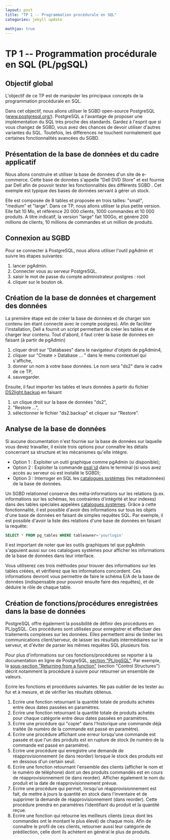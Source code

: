 ```yaml
---
layout: post
title: "TP 1 -- Programmation procédurale en SQL"
categories: jekyll update

mathjax: true
---
```


# TP 1 -- Programmation procédurale en SQL (PL/pgSQL)

## Objectif global
L'objectif de ce TP est de manipuler les principaux concepts  de la programmation procédurale en SQL. 

Dans cet objectif, nous allons utiliser le SGBD open-source PostgreSQL (www.postgresql.org/). PostgreSQL a l'avantage de proposer une implémentation du SQL très proche des standards. Gardez à l'esprit que si vous changez de SGBD, vous avez des chances de devoir utiliser d'autres variantes du SQL. Toutefois, les différences ne touchent normalement que certaines fonctionnalités avancées du SGBD.

## Présentation de la base de données et du cadre applicatif

Nous allons construire et utiliser la base de données d'un site de e-commerce. Cette base de données s'appelle "Dell DVD Store" et est fournie par Dell afin de pouvoir tester les fonctionnalités des différents SGBD . Cet exemple est typique des bases de données servant à gérer un stock.

Elle est composée de 8 tables et proposée en trois tailles: "small", "medium" et "large". Dans ce TP, nous allons utiliser la plus petite version. Elle fait 10 Mo, et référence 20 000 clients, 1000 commandes et 10 000 produits. A titre indicatif, la version "large" fait 100Go, et génère 200 millions de clients, 10 millions de commandes et un million de produits.


## Connexion au SGBD
Pour se connecter à PostgreSQL, nous allons utiliser l'outil pgAdmin et suivre les étapes suivantes:
1.	lancer pgAdmin.
2.	Connecter vous au serveur PostgreSQL.
3.	saisir le mot de passe du compte administrateur postgres : root
4.	cliquer sur le bouton ok.


## Création de la base de données et chargement des données

La première étape est de créer la base de données et de charger son contenu (en étant connecté avec le compte postgres). Afin de faciliter l'installation, Dell a fournit un script permettant de créer les tables et de charger leur contenu.
Tout d'abord, il faut créer la base de données en faisant (à partir de pgAdmin)
1.	cliquer droit sur "Databases" dans le navigateur d'objets de pgAdmin4,
2.	cliquer sur "Create > Database … " dans le menu contextuel qui s'affiche,
3.	donner un nom à votre base données. Le nom sera "ds2" dans le cadre de ce TP,
4.	sauvegarder.

Ensuite, il faut importer les tables et leurs données à partir du fichier [DS2light.backup](tp1-data/DS2light.backup) en faisant
1.	un clique droit sur la base de données "ds2",
2.	 "Restore …",
3.	sélectionner le fichier "ds2.backup" et cliquer sur "Restore".

## Analyse de la base de données

Si aucune documentation n'est fournie sur la base de données sur laquelle vous devez travailler, il existe trois options pour connaître les détails concernant sa structure et les mécanismes qu'elle intègre.
- Option 1 : Exploiter un outil graphique comme pgAdmin (si disponible);
- Option 2 : Exploiter la commande [psql \d](https://docs.postgresql.fr/17/app-psql.html) dans le terminal (si vous avez accès au serveur où est installé le SGBD);
- Option 3 : Interroger en SQL les [catalogues systèmes](https://docs.postgresql.fr/17/catalogs.html) (les métadonnées) de la base de données.


Un SGBD relationnel conserve des méta-informations sur les relations (p.ex. informations sur les schémas, les contraintes d'intégrité et leur indexes) dans des tables spéciales appelées [catalogues systèmes](https://docs.postgresql.fr/17/catalogs-overview.html). Grâce à cette fonctionnalité, il est possible d'avoir des informations sur tous les objets d'une base de données en faisant de simples requêtes SQL. Par exemple, il est possible d'avoir la liste des relations d'une base de données en faisant la requête:

```SQL
SELECT * FROM pg_tables WHERE tableowner='yourlogin'
```

Il est important de noter que les outils graphiques tel que pgAdmin s'appuient aussi sur ces catalogues systèmes pour afficher les informations de la base de données dans leur interface.

Vous utiliserez  ces trois méthodes pour trouver des informations sur les tables créées, et vérifierez que les informations concordent. Ces informations devront vous permettre de faire le schéma E/A de la base de données (indispensable pour pouvoir ensuite faire des requêtes), et de déduire le rôle de chaque table.


## Création de fonctions/procédures enregistrées dans la base de données

PostgreSQL offre également la possibilité de définir des procédures en PL/pgSQL. Ces procédures sont utilisées pour enregistrer et effectuer des traitements complexes sur les données. Elles permettent ainsi de limiter les communications client/serveur, de laisser les résultats intermédiaires sur le serveur, et d'éviter de parser les mêmes requêtes SQL plusieurs fois.

Pour plus d'informations sur ces fonctions/procédures se reporter à la documentation en ligne de PostgreSQL, [section "PL/pgSQL"](https://docs.postgresql.fr/17/plpgsql.html). Par exemple, la [sous-section  "Returning from a function"](https://docs.postgresql.fr/17/plpgsql-control-structures.html#PLPGSQL-STATEMENTS-RETURNING) (section "Control Structures") décrit notamment la procédure à suivre pour retourner un ensemble de valeurs.


Ecrire les fonctions et procédures suivantes. Ne pas oublier de les tester au fur et à mesure, et de vérifier les résultats obtenus.
1.	Ecrire une fonction retournant la quantité totale de produits achetés entre deux dates passées en paramètres.
2.	Ecrire une fonction retournant la quantité totale de produits achetés pour chaque catégorie entre deux dates passées en paramètres.
3.	Ecrire une procédure qui "copie" dans l'historique une commande déjà traitée (le numéro de la commande est passé en paramètre).
4.	Ecrire une procédure affichant une erreur lorsqu'une commande est passée et que l'un des produits est en rupture de stock (le numéro de la commande est passé en paramètre).
5.	Ecrire une procédure qui enregistre une demande de réapprovisionnement (ie dans reorder) lorsque le stock des produits est en dessous d'un certain seuil.
6.	Ecrire une fonction retournant l'ensemble des clients (afficher le nom et le numéro de téléphone) dont un des produits commandés est en cours de réapprovisionnement (ie dans reorder). Afficher également le nom du produit et la date de réapprovisionnement prévue.
7.	Ecrire une procédure qui permet, lorsqu'un réapprovisionnement est fait, de mettre à jours la quantité en stock dans l'inventaire et de supprimer la demande de réapprovisionnement (dans reorder). Cette procédure prendra en paramètres l'identifiant du produit et la quantité reçue.
8.	Ecrire une fonction qui retourne les meilleurs clients (ceux dont les commandes ont le montant le plus élevé) de chaque mois. Afin de connaître le profil de ces clients, retourner aussi leur catégorie de prédilection, celle dont ils achètent en général le plus de produits.
